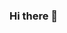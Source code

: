 ### Hi there 👋

<!--
**jsfernando/jsfernando** is a ✨ _special_ ✨ repository because its `README.md` (this file) appears on your GitHub profile.
->

Here are some ideas to get you started:

- 🔭 Atualmente trabalho na FEGRI-Faculdade de Engenharia Agrícola
- 🌱 Atualmente estou aprendendo  REACT e REACT
- 👯 I’m looking to collaborate on  Ionic/Angular       
- 🤔 I’m looking for help with  NodeJS, profissionalizar minhas APIs
- 💬 Ask me about ...   
- 📫 How to reach me: ...  @jsilvafernando (twitter)
- 😄 Pronouns: ...  jsfernando  
- ⚡ Fun fact: ...  comecei com clipper em 1996
